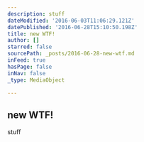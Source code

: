 ```yaml
---
description: stuff
dateModified: '2016-06-03T11:06:29.121Z'
datePublished: '2016-06-28T15:10:50.198Z'
title: new WTF!
author: []
starred: false
sourcePath: _posts/2016-06-28-new-wtf.md
inFeed: true
hasPage: false
inNav: false
_type: MediaObject

---
```

<article style=""><h1>new WTF!</h1><p>stuff</p></article>